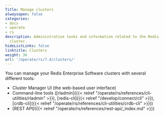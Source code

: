 ```yaml
---
Title: Manage clusters
alwaysopen: false
categories:
- docs
- operate
- rs
description: Administrative tasks and information related to the Redis Enterprise
  cluster.
hideListLinks: false
linktitle: Clusters
weight: 36
url: '/operate/rs/7.4/clusters/'
---
```


You can manage your Redis Enterprise Software clusters with several different tools:

- Cluster Manager UI (the web-based user interface)
- Command-line tools ([rladmin]({{< relref "/operate/rs/references/cli-utilities/rladmin" >}}), [redis-cli]({{< relref "/develop/connect/cli" >}}), [crdb-cli]({{< relref "/operate/rs/references/cli-utilities/crdb-cli" >}}))
- [REST API]({{< relref "/operate/rs/references/rest-api/_index.md" >}})
